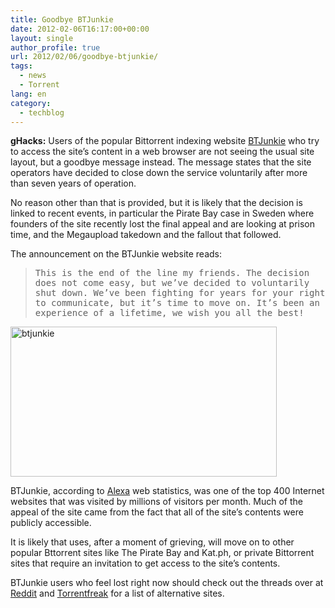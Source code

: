 ```yaml
---
title: Goodbye BTJunkie
date: 2012-02-06T16:17:00+00:00
layout: single
author_profile: true
url: 2012/02/06/goodbye-btjunkie/
tags:
  - news
  - Torrent
lang: en
category: 
  - techblog
---
```

**gHacks:** Users of the popular Bittorrent indexing website [BTJunkie](http://btjunkie.org/goodbye.html) who try to access the site’s content in a web browser are not seeing the usual site layout, but a goodbye message instead. The message states that the site operators have decided to close down the service voluntarily after more than seven years of operation. 

No reason other than that is provided, but it is likely that the decision is linked to recent events, in particular the Pirate Bay case in Sweden where founders of the site recently lost the final appeal and are looking at prison time, and the Megaupload takedown and the fallout that followed. 

The announcement on the BTJunkie website reads: 

> <tt>This is the end of the line my friends. The decision does not come easy, but we’ve decided to voluntarily shut down. We’ve been fighting for years for your right to communicate, but it’s time to move on. It’s been an experience of a lifetime, we wish you all the best!</tt>

[<img title="btjunkie" border="0" alt="btjunkie" src="http://lh5.ggpht.com/-dp2wqOqoxfE/Ty_195wyW8I/AAAAAAAAEfI/cSwenNyENEo/btjunkie_thumb3.jpg?imgmax=800" width="426" height="240" />](http://lh3.ggpht.com/-X8DaSkMEfJA/Ty_11jItFZI/AAAAAAAAEfA/TRi5WYyO49o/s1600-h/btjunkie5.jpg)

BTJunkie, according to [Alexa](http://www.alexa.com/siteinfo/btjunkie.org) web statistics, was one of the top 400 Internet websites that was visited by millions of visitors per month. Much of the appeal of the site came from the fact that all of the site’s contents were publicly accessible. 

It is likely that uses, after a moment of grieving, will move on to other popular Bttorrent sites like The Pirate Bay and Kat.ph, or private Bittorrent sites that require an invitation to get access to the site’s contents. 

BTJunkie users who feel lost right now should check out the threads over at [Reddit](http://www.reddit.com/r/technology/comments/pcjru/btjunkie_2005_2012_rip/) and [Torrentfreak](http://torrentfreak.com/btjunkie-shuts-down-for-good-120206/) for a list of alternative sites.